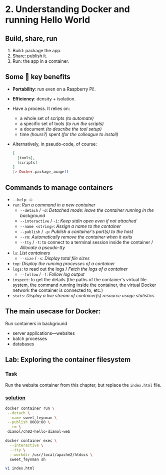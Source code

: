 # 2. Understanding Docker and running Hello World

## Build, share, run

1. Build: package the app.
1. Share: publish it.
1. Run: the app in a container.

## Some 🔑 key benefits

- **Portability**: run even on a Raspberry Pi!.
- **Efficiency**: density + isolation.

- Have a process. It relies on:

  - a whole set of scripts _(to automate)_
  - a specific set of tools _(to run the scripts)_
  - a document _(to describe the tool setup)_
  - time _(hours?)_ spent _(for the colleague to install)_

- Alternatively, in pseudo-code, of course:

  ```ex
  [
    [tools],
    [scripts]
  ]
  |> Docker.package_image()
  ```

## Commands to manage containers

- `--help`: ☺️
- `run`: _Run a command in a new container_
  - `--detach` / `-d`: _Detached mode: leave the container running in the background_
  - `--interactive` / `-i`: _Keep stdin open even if not attached_
  - `--name <string>`: _Assign a name to the container_
  - `--publish` / `-p`: _Publish a container's port(s) to the host_
  - `--rm`: _Automatically remove the container when it exits_
  - `--tty` / `-t`: to connect to a terminal session inside the container / _Allocate a pseudo-tty_
- `ls`: _List containers_
  - `--size` / `-s`: _Display total file sizes_
- `top`: _Display the running processes of a container_
- `logs`: to read out the logs / _Fetch the logs of a container_
  - `--follow` / `-f`: _Follow log output_
- `inspect`: to get the details (the paths of the container's virtual file system, the command running inside the container, the virtual Docker network the container is connected to, etc.)
- `stats`: _Display a live stream of container(s) resource usage statistics_

## The main usecase for Docker:

Run containers in background

- server applications—websites
- batch processes
- databases

## Lab: Exploring the container filesystem

### Task

Run the website container from this chapter, but replace the `index.html` file.

### [solution]

```sh
docker container run \
 --detach \
 --name sweet_feynman \
 --publish 8088:80 \
 --rm \
 diamol/ch02-hello-diamol-web

```

```sh
docker container exec \
  --interactive \
  --tty \
  --workdir /usr/local/apache2/htdocs \
  sweet_feynman sh
```

```sh
vi index.html
```

[solution]: 02_lab.sh
